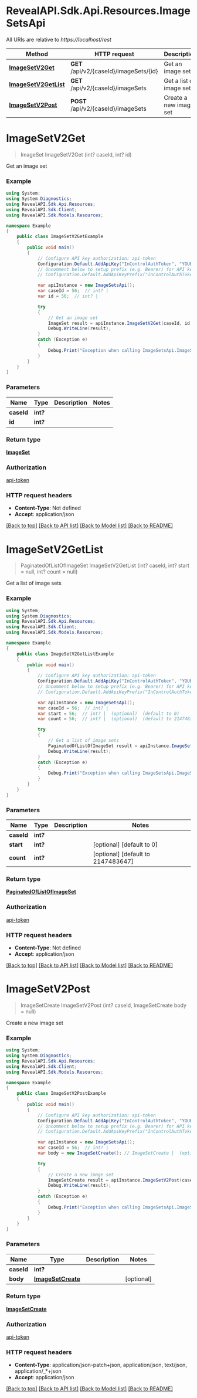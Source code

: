 # RevealAPI.Sdk.Api.Resources.ImageSetsApi

All URIs are relative to *https://localhost/rest*

Method | HTTP request | Description
------------- | ------------- | -------------
[**ImageSetV2Get**](ImageSetsApi.md#imagesetv2get) | **GET** /api/v2/{caseId}/imageSets/{id} | Get an image set
[**ImageSetV2GetList**](ImageSetsApi.md#imagesetv2getlist) | **GET** /api/v2/{caseId}/imageSets | Get a list of image sets
[**ImageSetV2Post**](ImageSetsApi.md#imagesetv2post) | **POST** /api/v2/{caseId}/imageSets | Create a new image set


<a name="imagesetv2get"></a>
# **ImageSetV2Get**
> ImageSet ImageSetV2Get (int? caseId, int? id)

Get an image set

### Example
```csharp
using System;
using System.Diagnostics;
using RevealAPI.Sdk.Api.Resources;
using RevealAPI.Sdk.Client;
using RevealAPI.Sdk.Models.Resources;

namespace Example
{
    public class ImageSetV2GetExample
    {
        public void main()
        {
            // Configure API key authorization: api-token
            Configuration.Default.AddApiKey("InControlAuthToken", "YOUR_API_KEY");
            // Uncomment below to setup prefix (e.g. Bearer) for API key, if needed
            // Configuration.Default.AddApiKeyPrefix("InControlAuthToken", "Bearer");

            var apiInstance = new ImageSetsApi();
            var caseId = 56;  // int? | 
            var id = 56;  // int? | 

            try
            {
                // Get an image set
                ImageSet result = apiInstance.ImageSetV2Get(caseId, id);
                Debug.WriteLine(result);
            }
            catch (Exception e)
            {
                Debug.Print("Exception when calling ImageSetsApi.ImageSetV2Get: " + e.Message );
            }
        }
    }
}
```

### Parameters

Name | Type | Description  | Notes
------------- | ------------- | ------------- | -------------
 **caseId** | **int?**|  | 
 **id** | **int?**|  | 

### Return type

[**ImageSet**](ImageSet.md)

### Authorization

[api-token](../README.md#api-token)

### HTTP request headers

 - **Content-Type**: Not defined
 - **Accept**: application/json

[[Back to top]](#) [[Back to API list]](../README.md#documentation-for-api-endpoints) [[Back to Model list]](../README.md#documentation-for-models) [[Back to README]](../README.md)

<a name="imagesetv2getlist"></a>
# **ImageSetV2GetList**
> PaginatedOfListOfImageSet ImageSetV2GetList (int? caseId, int? start = null, int? count = null)

Get a list of image sets

### Example
```csharp
using System;
using System.Diagnostics;
using RevealAPI.Sdk.Api.Resources;
using RevealAPI.Sdk.Client;
using RevealAPI.Sdk.Models.Resources;

namespace Example
{
    public class ImageSetV2GetListExample
    {
        public void main()
        {
            // Configure API key authorization: api-token
            Configuration.Default.AddApiKey("InControlAuthToken", "YOUR_API_KEY");
            // Uncomment below to setup prefix (e.g. Bearer) for API key, if needed
            // Configuration.Default.AddApiKeyPrefix("InControlAuthToken", "Bearer");

            var apiInstance = new ImageSetsApi();
            var caseId = 56;  // int? | 
            var start = 56;  // int? |  (optional)  (default to 0)
            var count = 56;  // int? |  (optional)  (default to 2147483647)

            try
            {
                // Get a list of image sets
                PaginatedOfListOfImageSet result = apiInstance.ImageSetV2GetList(caseId, start, count);
                Debug.WriteLine(result);
            }
            catch (Exception e)
            {
                Debug.Print("Exception when calling ImageSetsApi.ImageSetV2GetList: " + e.Message );
            }
        }
    }
}
```

### Parameters

Name | Type | Description  | Notes
------------- | ------------- | ------------- | -------------
 **caseId** | **int?**|  | 
 **start** | **int?**|  | [optional] [default to 0]
 **count** | **int?**|  | [optional] [default to 2147483647]

### Return type

[**PaginatedOfListOfImageSet**](PaginatedOfListOfImageSet.md)

### Authorization

[api-token](../README.md#api-token)

### HTTP request headers

 - **Content-Type**: Not defined
 - **Accept**: application/json

[[Back to top]](#) [[Back to API list]](../README.md#documentation-for-api-endpoints) [[Back to Model list]](../README.md#documentation-for-models) [[Back to README]](../README.md)

<a name="imagesetv2post"></a>
# **ImageSetV2Post**
> ImageSetCreate ImageSetV2Post (int? caseId, ImageSetCreate body = null)

Create a new image set

### Example
```csharp
using System;
using System.Diagnostics;
using RevealAPI.Sdk.Api.Resources;
using RevealAPI.Sdk.Client;
using RevealAPI.Sdk.Models.Resources;

namespace Example
{
    public class ImageSetV2PostExample
    {
        public void main()
        {
            // Configure API key authorization: api-token
            Configuration.Default.AddApiKey("InControlAuthToken", "YOUR_API_KEY");
            // Uncomment below to setup prefix (e.g. Bearer) for API key, if needed
            // Configuration.Default.AddApiKeyPrefix("InControlAuthToken", "Bearer");

            var apiInstance = new ImageSetsApi();
            var caseId = 56;  // int? | 
            var body = new ImageSetCreate(); // ImageSetCreate |  (optional) 

            try
            {
                // Create a new image set
                ImageSetCreate result = apiInstance.ImageSetV2Post(caseId, body);
                Debug.WriteLine(result);
            }
            catch (Exception e)
            {
                Debug.Print("Exception when calling ImageSetsApi.ImageSetV2Post: " + e.Message );
            }
        }
    }
}
```

### Parameters

Name | Type | Description  | Notes
------------- | ------------- | ------------- | -------------
 **caseId** | **int?**|  | 
 **body** | [**ImageSetCreate**](ImageSetCreate.md)|  | [optional] 

### Return type

[**ImageSetCreate**](ImageSetCreate.md)

### Authorization

[api-token](../README.md#api-token)

### HTTP request headers

 - **Content-Type**: application/json-patch+json, application/json, text/json, application/_*+json
 - **Accept**: application/json

[[Back to top]](#) [[Back to API list]](../README.md#documentation-for-api-endpoints) [[Back to Model list]](../README.md#documentation-for-models) [[Back to README]](../README.md)

